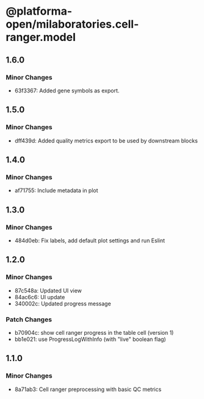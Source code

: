 # @platforma-open/milaboratories.cell-ranger.model

## 1.6.0

### Minor Changes

- 63f3367: Added gene symbols as export.

## 1.5.0

### Minor Changes

- dff439d: Added quality metrics export to be used by downstream blocks

## 1.4.0

### Minor Changes

- af71755: Include metadata in plot

## 1.3.0

### Minor Changes

- 484d0eb: Fix labels, add default plot settings and run Eslint

## 1.2.0

### Minor Changes

- 87c548a: Updated UI view
- 84ac6c6: UI update
- 340002c: Updated progress message

### Patch Changes

- b70904c: show cell ranger progress in the table cell (version 1)
- bb1e021: use ProgressLogWithInfo (with "live" boolean flag)

## 1.1.0

### Minor Changes

- 8a71ab3: Cell ranger preprocessing with basic QC metrics
